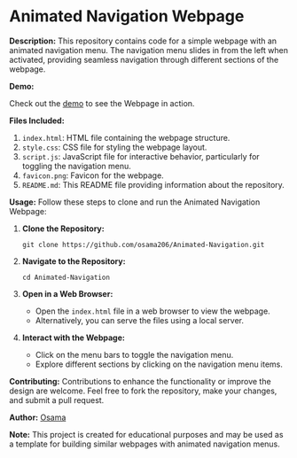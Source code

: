 # Animated Navigation Webpage

**Description:**
This repository contains code for a simple webpage with an animated navigation menu. The navigation menu slides in from the left when activated, providing seamless navigation through different sections of the webpage.

**Demo:**

Check out the [demo](https://osama206.github.io/Animated-Navigation/) to see the Webpage in action.

**Files Included:**
1. `index.html`: HTML file containing the webpage structure.
2. `style.css`: CSS file for styling the webpage layout.
3. `script.js`: JavaScript file for interactive behavior, particularly for toggling the navigation menu.
4. `favicon.png`: Favicon for the webpage.
5. `README.md`: This README file providing information about the repository.

**Usage:**
Follow these steps to clone and run the Animated Navigation Webpage:

1. **Clone the Repository:**
   ```
   git clone https://github.com/osama206/Animated-Navigation.git
   ```

2. **Navigate to the Repository:**
   ```
   cd Animated-Navigation
   ```

3. **Open in a Web Browser:**
   - Open the `index.html` file in a web browser to view the webpage.
   - Alternatively, you can serve the files using a local server.

4. **Interact with the Webpage:**
   - Click on the menu bars to toggle the navigation menu.
   - Explore different sections by clicking on the navigation menu items.

**Contributing:**
Contributions to enhance the functionality or improve the design are welcome. Feel free to fork the repository, make your changes, and submit a pull request.

**Author:**
[Osama](https://github.com/osama206)

**Note:**
This project is created for educational purposes and may be used as a template for building similar webpages with animated navigation menus.
